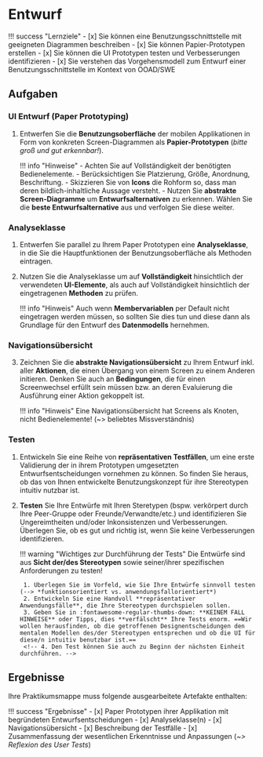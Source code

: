 # Entwurf

!!! success "Lernziele"
    - [x] Sie können eine Benutzungsschnittstelle mit geeigneten Diagrammen beschreiben
    - [x] Sie können Papier-Prototypen erstellen
    - [x] Sie können die UI Prototypen testen und Verbesserungen identifizieren
    - [x] Sie verstehen das Vorgehensmodell zum Entwurf einer Benutzungsschnittstelle im Kontext von OOAD/SWE



## Aufgaben

### UI Entwurf (Paper Prototyping)

<!--
!!! warning
    **Corona-Update**:  
    Anstelle eines Paper-Prototypen können Sie auch Mock-ups oder eine Wireframe-basierte Konzeption der Oberflächen Ihrer Applikation erstellen (_mit allen Nachteilen gegenüber einer Paper-Prototyp-basierten Lösung_). 
-->

1. Entwerfen Sie die **Benutzungsoberfläche** der mobilen Applikationen in Form von konkreten Screen-Diagrammen als **Papier-Prototypen** (*bitte groß und gut erkennbar!*). 

    !!! info "Hinweise"
          - Achten Sie auf Vollständigkeit der benötigten Bedienelemente. 
          - Berücksichtigen Sie Platzierung, Größe, Anordnung, Beschriftung. 
          - Skizzieren Sie von **Icons** die Rohform so, dass man deren bildlich-inhaltliche Aussage versteht.
          - Nutzen Sie **abstrakte Screen-Diagramme** um **Entwurfsalternativen** zu erkennen. Wählen Sie die **beste Entwurfsalternative** aus und verfolgen Sie diese weiter.


### Analyseklasse
1. Entwerfen Sie parallel zu Ihrem Paper Prototypen eine **Analyseklasse**, in die Sie die Hauptfunktionen der Benutzungsoberfläche als Methoden eintragen.
2. Nutzen Sie die Analyseklasse um auf **Vollständigkeit** hinsichtlich der verwendeten **UI-Elemente**, als auch auf Vollständigkeit hinsichtlich der eingetragenen **Methoden** zu prüfen.

    !!! info "Hinweis"
        Auch wenn **Membervariablen** per Default nicht eingetragen werden müssen, so sollten Sie dies tun und diese dann als Grundlage für den Entwurf des **Datenmodells** hernehmen.

### Navigationsübersicht
3. Zeichnen Sie die **abstrakte Navigationsübersicht** zu Ihrem Entwurf inkl. aller **Aktionen**, die einen Übergang von einem Screen zu einem Anderen initieren. Denken Sie auch an **Bedingungen**, die für einen Screenwechsel erfüllt sein müssen bzw. an deren Evaluierung die Ausführung einer Aktion gekoppelt ist.

    !!! info "Hinweis"
        Eine Navigationsübersicht hat Screens als Knoten, nicht Bedienelemente! (~> beliebtes Missverständnis)


### Testen

<!--
!!! warning
    **Corona-Update**:  
    Bitten Sie ein Familienmitglied oder eine andere externe Person die konzipierten Oberflächen aus Sicht des Stereotypen zu begutachten. Spielen Sie einige typische Anwendungsfälle mit Ihrem Stereotypen durch und beobachten Sie sehr genau, wie sie/er mit den Oberflächen interagiert.
-->

1. Entwickeln Sie eine Reihe von **repräsentativen Testfällen**, um eine erste Validierung der in ihrem Prototypen umgesetzten Entwurfsentscheidungen vornehmen zu können. So finden Sie heraus, ob das von Ihnen entwickelte Benutzungskonzept für ihre Stereotypen intuitiv nutzbar ist.

2. **Testen** Sie Ihre Entwürfe mit Ihren Steretypen (bspw. verkörpert durch Ihre Peer-Gruppe oder Freunde/Verwandte/etc.) und identifizieren Sie Ungereimtheiten und/oder Inkonsistenzen und Verbesserungen. Überlegen Sie, ob es gut und richtig ist, wenn Sie keine Verbesserungen identifizieren.

    !!! warning "Wichtiges zur Durchführung der Tests"
        Die Entwürfe sind aus **Sicht der/des Stereotypen** sowie seiner/ihrer spezifischen Anforderungen zu testen!

        1. Überlegen Sie im Vorfeld, wie Sie Ihre Entwürfe sinnvoll testen (--> *funktionsorientiert vs. anwendungsfallorientiert*) 
        2. Entwickeln Sie eine Handvoll **repräsentativer Anwendungsfälle**, die Ihre Stereotypen durchspielen sollen.
        3. Geben Sie in :fontawesome-regular-thumbs-down: **KEINEM FALL HINWEISE** oder Tipps, dies **verfälscht** Ihre Tests enorm. ==Wir wollen herausfinden, ob die getroffenen Designentscheidungen den mentalen Modellen des/der Stereotypen entsprechen und ob die UI für diese/n intuitiv benutzbar ist.==
        <!-- 4. Den Test können Sie auch zu Beginn der nächsten Einheit durchführen. -->


## Ergebnisse

Ihre Praktikumsmappe muss folgende ausgearbeitete Artefakte enthalten: 

!!! success "Ergebnisse"
    - [x] Paper Prototypen ihrer Applikation mit begründeten Entwurfsentscheidungen
    - [x] Analyseklasse(n)
    - [x] Navigationsübersicht
    - [x] Beschreibung der Testfälle
    - [x] Zusammenfassung der wesentlichen Erkenntnisse und Anpassungen (_~> Reflexion des User Tests_)
    